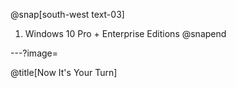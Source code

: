 @snap[south-west text-03]
1. Windows 10 Pro + Enterprise Editions
@snapend

---?image=

@title[Now It's Your Turn]
